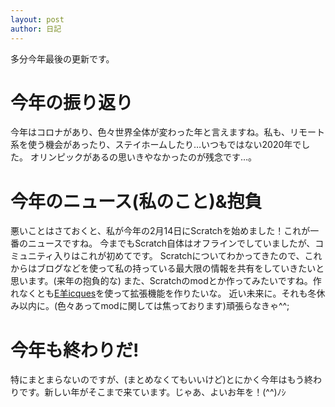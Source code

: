 ```yaml
---
layout: post
author: 日記
---
```

多分今年最後の更新です。<!--more-->

# 今年の振り返り
今年はコロナがあり、色々世界全体が変わった年と言えますね。私も、リモート系を使う機会があったり、ステイホームしたり…いつもではない2020年でした。
オリンピックがあるの思いきやなかったのが残念です…。

# 今年のニュース(私のこと)&抱負
悪いことはさておくと、私が今年の2月14日にScratchを始めました！これが一番のニュースですね。
今までもScratch自体はオフラインでしていましたが、コミュニティ入りはこれが初めてです。
Scratchについてわかってきたので、これからはブログなどを使って私の持っている最大限の情報を共有をしていきたいと思います。(来年の抱負的な)
また、Scratchのmodとか作ってみたいですね。作れなくとも<a href="https://sheeptester.github.io/scratch-gui/">E羊icques</a>を使って拡張機能を作りたいな。
近い未来に。それも冬休み以内に。(色々あってmodに関しては焦っております)頑張らなきゃ^^;

# 今年も終わりだ!
特にまとまらないのですが、(まとめなくてもいいけど)とにかく今年はもう終わりです。新しい年がそこまで来ています。じゃあ、よいお年を！(^^)ﾉｼ
